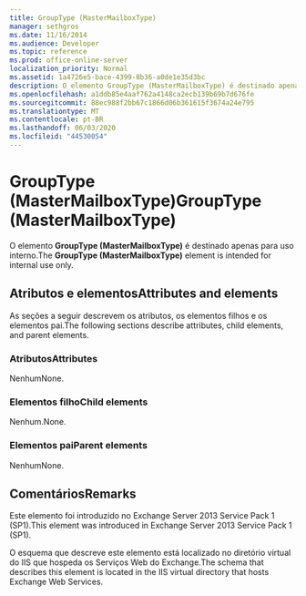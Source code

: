 ```yaml
---
title: GroupType (MasterMailboxType)
manager: sethgros
ms.date: 11/16/2014
ms.audience: Developer
ms.topic: reference
ms.prod: office-online-server
localization_priority: Normal
ms.assetid: 1a4726e5-bace-4399-8b36-a0de1e35d3bc
description: O elemento GroupType (MasterMailboxType) é destinado apenas para uso interno.
ms.openlocfilehash: a1ddb85e4aaf762a4148ca2ecb139b69b7d676fe
ms.sourcegitcommit: 88ec988f2bb67c1866d06b361615f3674a24e795
ms.translationtype: MT
ms.contentlocale: pt-BR
ms.lasthandoff: 06/03/2020
ms.locfileid: "44530054"
---
```

# <a name="grouptype-mastermailboxtype"></a><span data-ttu-id="5b889-103">GroupType (MasterMailboxType)</span><span class="sxs-lookup"><span data-stu-id="5b889-103">GroupType (MasterMailboxType)</span></span>

<span data-ttu-id="5b889-104">O elemento **GroupType (MasterMailboxType)** é destinado apenas para uso interno.</span><span class="sxs-lookup"><span data-stu-id="5b889-104">The **GroupType (MasterMailboxType)** element is intended for internal use only.</span></span> 

## <a name="attributes-and-elements"></a><span data-ttu-id="5b889-105">Atributos e elementos</span><span class="sxs-lookup"><span data-stu-id="5b889-105">Attributes and elements</span></span>

<span data-ttu-id="5b889-106">As seções a seguir descrevem os atributos, os elementos filhos e os elementos pai.</span><span class="sxs-lookup"><span data-stu-id="5b889-106">The following sections describe attributes, child elements, and parent elements.</span></span>
  
### <a name="attributes"></a><span data-ttu-id="5b889-107">Atributos</span><span class="sxs-lookup"><span data-stu-id="5b889-107">Attributes</span></span>

<span data-ttu-id="5b889-108">Nenhum</span><span class="sxs-lookup"><span data-stu-id="5b889-108">None.</span></span>
  
### <a name="child-elements"></a><span data-ttu-id="5b889-109">Elementos filho</span><span class="sxs-lookup"><span data-stu-id="5b889-109">Child elements</span></span>

<span data-ttu-id="5b889-110">Nenhum.</span><span class="sxs-lookup"><span data-stu-id="5b889-110">None.</span></span>
  
### <a name="parent-elements"></a><span data-ttu-id="5b889-111">Elementos pai</span><span class="sxs-lookup"><span data-stu-id="5b889-111">Parent elements</span></span>

<span data-ttu-id="5b889-112">Nenhum</span><span class="sxs-lookup"><span data-stu-id="5b889-112">None.</span></span>
  
## <a name="remarks"></a><span data-ttu-id="5b889-113">Comentários</span><span class="sxs-lookup"><span data-stu-id="5b889-113">Remarks</span></span>

<span data-ttu-id="5b889-114">Este elemento foi introduzido no Exchange Server 2013 Service Pack 1 (SP1).</span><span class="sxs-lookup"><span data-stu-id="5b889-114">This element was introduced in Exchange Server 2013 Service Pack 1 (SP1).</span></span>
  
<span data-ttu-id="5b889-115">O esquema que descreve este elemento está localizado no diretório virtual do IIS que hospeda os Serviços Web do Exchange.</span><span class="sxs-lookup"><span data-stu-id="5b889-115">The schema that describes this element is located in the IIS virtual directory that hosts Exchange Web Services.</span></span>
  

